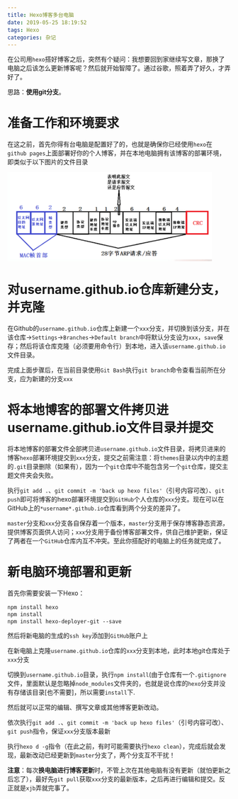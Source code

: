 ```yaml
---
title: Hexo博客多台电脑
date: 2019-05-25 18:19:52
tags: Hexo
categories: 杂记
---
```


在公司用`hexo`搭好博客之后，突然有个疑问：我想要回到家继续写文章，那换了电脑之后该怎么更新博客呢？然后就开始智障了。通过谷歌，照着弄了好久，才弄好了。

思路：**使用git分支**。

# 准备工作和环境要求

在这之前，首先你得有台电脑是配置好了的，也就是确保你已经使用`hexo`在`github pages`上面部署好你的个人博客，并在本地电脑拥有该博客的部署环境，即类似于以下图片的文件目录

![](1.png)

# 对username.github.io仓库新建分支，并克隆

在Github的`username.github.io`仓库上新建一个`xxx`分支，并切换到该分支，并在该仓库->`Settings`->`Branches`->`Default branch`中将默认分支设为`xxx`，`save`保存；然后将该仓库克隆（必须要用命令行）到本地，进入该`username.github.io`文件目录。

完成上面步骤后，在当前目录使用`Git Bash`执行`git branch`命令查看当前所在分支，应为新建的分支`xxx`

# 将本地博客的部署文件拷贝进username.github.io文件目录并提交

将本地博客的部署文件全部拷贝进`username.github.io`文件目录，将拷贝进来的博客`hexo`部署环境提交到`xxx`分支，提交之前需注意：将`themes`目录以内中的主题的`.git`目录删除（如果有），因为一个`git`仓库中不能包含另一个`git`仓库，提交主题文件夹会失败。

执行`git add .`、`git commit -m 'back up hexo files'`（引号内容可改）、`git push`即可将博客的hexo部署环境提交到`GitHub`个人仓库的`xxx`分支。现在可以在GitHub上的`*username*.github.io`仓库看到两个分支的差异了。

`master`分支和`xxx`分支各自保存着一个版本，`master`分支用于保存博客静态资源，提供博客页面供人访问；`xxx`分支用于备份博客部署文件，供自己维护更新，保证了两者在一个`GitHub`仓库内互不冲突。至此你搭配好的电脑上的任务就完成了。

# 新电脑环境部署和更新

首先你需要安装一下Hexo：

```
npm install hexo
npm install
npm install hexo-deployer-git --save
```

然后将新电脑的生成的`ssh key`添加到`GitHub`账户上

在新电脑上克隆`username.github.io`仓库的`xxx`分支到本地，此时本地git仓库处于`xxx`分支

切换到`username.github.io`目录，执行`npm install`(由于仓库有一个`.gitignore`文件，里面默认是忽略掉`node_modules`文件夹的，也就是说仓库的`hexo`分支并没有存储该目录[也不需要]，所以需要`install`下.

然后就可以正常的编辑、撰写文章或其他博客更新改动。

依次执行`git add .`、`git commit -m 'back up hexo files'`（引号内容可改）、`git push`指令，保证`xxx`分支版本最新

执行`hexo d -g`指令（在此之前，有时可能需要执行`hexo clean`），完成后就会发现，最新改动已经更新到`master`分支了，两个分支互不干扰！

**注意**：每次**换电脑进行博客更新**时，不管上次在其他电脑有没有更新（就怕更新之后忘了），最好先`git pull`获取`xxx`分支的最新版本，之后再进行编辑和提交。反正就是`xjb`弄就完事了。